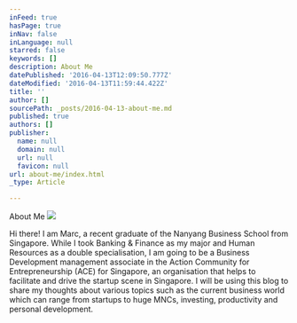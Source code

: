 ```yaml
---
inFeed: true
hasPage: true
inNav: false
inLanguage: null
starred: false
keywords: []
description: About Me
datePublished: '2016-04-13T12:09:50.777Z'
dateModified: '2016-04-13T11:59:44.422Z'
title: ''
author: []
sourcePath: _posts/2016-04-13-about-me.md
published: true
authors: []
publisher:
  name: null
  domain: null
  url: null
  favicon: null
url: about-me/index.html
_type: Article

---
```

About Me
![](https://the-grid-user-content.s3-us-west-2.amazonaws.com/975d2936-d175-4cca-9c99-230416f2b534.jpg)

Hi there! I am Marc, a recent graduate of the Nanyang Business School from Singapore. While I took Banking & Finance as my major and Human Resources as a double specialisation, I am going to be a Business Development management associate in the Action Community for Entrepreneurship (ACE) for Singapore, an organisation that helps to facilitate and drive the startup scene in Singapore. I will be using this blog to share my thoughts about various topics such as the current business world which can range from startups to huge MNCs, investing, productivity and personal development.